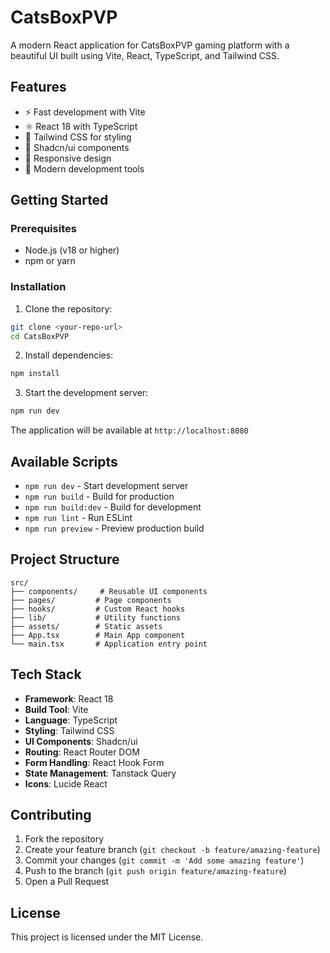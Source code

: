 # CatsBoxPVP

A modern React application for CatsBoxPVP gaming platform with a beautiful UI built using Vite, React, TypeScript, and Tailwind CSS.

## Features

- ⚡️ Fast development with Vite
- ⚛️ React 18 with TypeScript
- 🎨 Tailwind CSS for styling
- 🧩 Shadcn/ui components
- 📱 Responsive design
- 🎯 Modern development tools

## Getting Started

### Prerequisites

- Node.js (v18 or higher)
- npm or yarn

### Installation

1. Clone the repository:
```bash
git clone <your-repo-url>
cd CatsBoxPVP
```

2. Install dependencies:
```bash
npm install
```

3. Start the development server:
```bash
npm run dev
```

The application will be available at `http://localhost:8080`

## Available Scripts

- `npm run dev` - Start development server
- `npm run build` - Build for production
- `npm run build:dev` - Build for development
- `npm run lint` - Run ESLint
- `npm run preview` - Preview production build

## Project Structure

```
src/
├── components/     # Reusable UI components
├── pages/         # Page components
├── hooks/         # Custom React hooks
├── lib/           # Utility functions
├── assets/        # Static assets
├── App.tsx        # Main App component
└── main.tsx       # Application entry point
```

## Tech Stack

- **Framework**: React 18
- **Build Tool**: Vite
- **Language**: TypeScript
- **Styling**: Tailwind CSS
- **UI Components**: Shadcn/ui
- **Routing**: React Router DOM
- **Form Handling**: React Hook Form
- **State Management**: Tanstack Query
- **Icons**: Lucide React

## Contributing

1. Fork the repository
2. Create your feature branch (`git checkout -b feature/amazing-feature`)
3. Commit your changes (`git commit -m 'Add some amazing feature'`)
4. Push to the branch (`git push origin feature/amazing-feature`)
5. Open a Pull Request

## License

This project is licensed under the MIT License.
